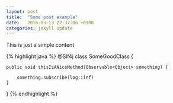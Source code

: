 ```yaml
---
layout: post
title:  "Some post example"
date:   2016-03-13 22:37:06 +0100
categories: jekyll update
---
```

This is just a simple content 

{% highlight java %}
@Slf4j
class SomeGoodClass {

    public void thisIsANiceMethod(Observable<Object> something) {
    
        something.subscribe(log::inf)
    }
}
{% endhighlight %}

